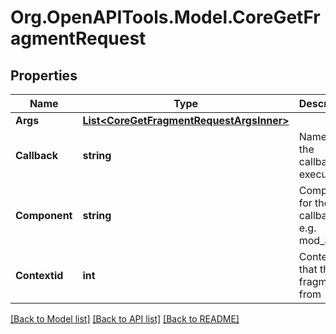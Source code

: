 # Org.OpenAPITools.Model.CoreGetFragmentRequest

## Properties

Name | Type | Description | Notes
------------ | ------------- | ------------- | -------------
**Args** | [**List&lt;CoreGetFragmentRequestArgsInner&gt;**](CoreGetFragmentRequestArgsInner.md) |  | [optional] 
**Callback** | **string** | Name of the callback to execute | [default to "null"]
**Component** | **string** | Component for the callback e.g. mod_assign | [default to "null"]
**Contextid** | **int** | Context ID that the fragment is from | [default to null]

[[Back to Model list]](../README.md#documentation-for-models) [[Back to API list]](../README.md#documentation-for-api-endpoints) [[Back to README]](../README.md)

